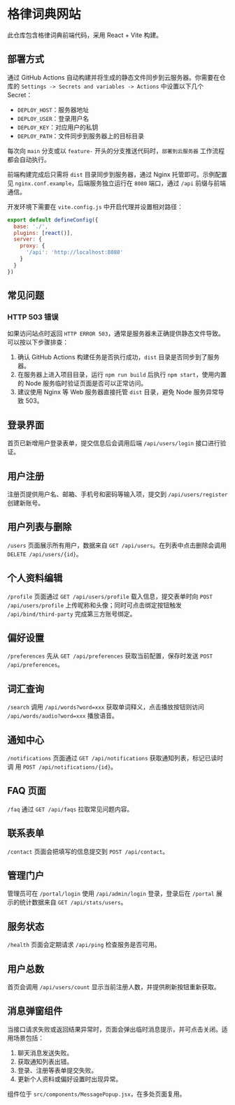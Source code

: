 # 格律词典网站

此仓库包含格律词典前端代码，采用 React + Vite 构建。

## 部署方式

通过 GitHub Actions 自动构建并将生成的静态文件同步到云服务器。你需要在仓库的 `Settings -> Secrets and variables -> Actions` 中设置以下几个 Secret：

- `DEPLOY_HOST`：服务器地址
- `DEPLOY_USER`：登录用户名
- `DEPLOY_KEY`：对应用户的私钥
- `DEPLOY_PATH`：文件同步到服务器上的目标目录

每次向 `main` 分支或以 `feature-` 开头的分支推送代码时，`部署到云服务器` 工作流程都会自动执行。

前端构建完成后只需将 `dist` 目录同步到服务器，通过 Nginx 托管即可。示例配置见 `nginx.conf.example`，后端服务独立运行在 `8080` 端口，通过 `/api` 前缀与前端通信。

开发环境下需要在 `vite.config.js` 中开启代理并设置相对路径：

```js
export default defineConfig({
  base: './',
  plugins: [react()],
  server: {
    proxy: {
      '/api': 'http://localhost:8080'
    }
  }
})
```

## 常见问题

### HTTP 503 错误

如果访问站点时返回 `HTTP ERROR 503`，通常是服务器未正确提供静态文件导致。可以按以下步骤排查：

1. 确认 GitHub Actions 构建任务是否执行成功，`dist` 目录是否同步到了服务器。
2. 在服务器上进入项目目录，运行 `npm run build` 后执行 `npm start`，使用内置的 Node 服务临时验证页面是否可以正常访问。
3. 建议使用 Nginx 等 Web 服务器直接托管 `dist` 目录，避免 Node 服务异常导致 503。

## 登录界面

首页已新增用户登录表单，提交信息后会调用后端 `/api/users/login` 接口进行验证。

## 用户注册

注册页提供用户名、邮箱、手机号和密码等输入项，提交到 `/api/users/register` 创建新账号。

## 用户列表与删除

`/users` 页面展示所有用户，数据来自 `GET /api/users`。在列表中点击删除会调用
`DELETE /api/users/{id}`。

## 个人资料编辑

`/profile` 页面通过 `GET /api/users/profile` 载入信息，提交表单时向
`POST /api/users/profile` 上传昵称和头像；同时可点击绑定按钮触发
`/api/bind/third-party` 完成第三方账号绑定。

## 偏好设置

`/preferences` 先从 `GET /api/preferences` 获取当前配置，保存时发送
`POST /api/preferences`。

## 词汇查询

`/search` 调用 `/api/words?word=xxx` 获取单词释义，点击播放按钮则访问
`/api/words/audio?word=xxx` 播放语音。

## 通知中心

`/notifications` 页面通过 `GET /api/notifications` 获取通知列表，标记已读时调
用 `POST /api/notifications/{id}`。

## FAQ 页面

`/faq` 通过 `GET /api/faqs` 拉取常见问题内容。

## 联系表单

`/contact` 页面会把填写的信息提交到 `POST /api/contact`。

## 管理门户

管理员可在 `/portal/login` 使用 `/api/admin/login` 登录，登录后在 `/portal`
展示的统计数据来自 `GET /api/stats/users`。

## 服务状态

`/health` 页面会定期请求 `/api/ping` 检查服务是否可用。

## 用户总数

首页会调用 `/api/users/count` 显示当前注册人数，并提供刷新按钮重新获取。

## 消息弹窗组件

当接口请求失败或返回结果异常时，页面会弹出临时消息提示，并可点击关闭。适用场景包括：

1. 聊天消息发送失败。
2. 获取通知列表出错。
3. 登录、注册等表单提交失败。
4. 更新个人资料或偏好设置时出现异常。

组件位于 `src/components/MessagePopup.jsx`，在多处页面复用。
